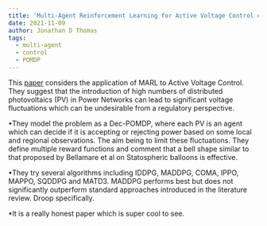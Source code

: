 ```yaml
---
title: 'Multi-Agent Reinforcement Learning for Active Voltage Control on Power Distribution networks'
date: 2021-11-09
author: Jonathan D Thomas
tags:
  - multi-agent
  - control
  - POMDP
---
```

This [paper](https://arxiv.org/abs/2110.14300) considers the application of MARL to Active Voltage Control. They suggest that the introduction of high numbers of distributed photovoltaics (PV) in Power Networks can lead to significant voltage fluctuations which can be undesirable from a regulatory perspective.

•They model the problem as a Dec-POMDP, where each PV is an agent which can decide if it is accepting or rejecting power based on some local and regional observations. The aim being to limit these fluctuations. They define multiple reward functions and comment that a bell shape similar to that proposed by Bellamare et al on Statospheric balloons is effective.

•They try several algorithms including IDDPG, MADDPG, COMA, IPPO, MAPPO, SQDDPG and MATD3. MADDPG performs best but does not significantly outperform standard approaches introduced in the literature review. Droop specifically.

•It is a really honest paper which is super cool to see.

